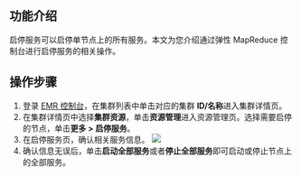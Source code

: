 ## 功能介绍
启停服务可以启停单节点上的所有服务。本文为您介绍通过弹性 MapReduce 控制台进行启停服务的相关操作。

## 操作步骤
1.	登录 [EMR 控制台](https://console.cloud.tencent.com/emr)，在集群列表中单击对应的集群 **ID/名称**进入集群详情页。
2.	在集群详情页中选择**集群资源**，单击**资源管理**进入资源管理页。选择需要启停的节点，单击**更多 > 启停服务**。
3.	在启停服务页，确认相关服务信息。
 ![](https://main.qcloudimg.com/raw/86175e6f9f3f42d574738c524a1b999c.png)
4.	确认信息无误后，单击**启动全部服务**或者**停止全部服务**即可启动或停止节点上的全部服务。 
